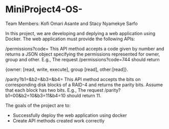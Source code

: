 # MiniProject4-OS-

Team Members: Kofi Omari Asante and Stacy Nyamekye Sarfo


In this project, we are developing and deplying a web application using Docker. 
The web application must provide the following APIs:

/permissions?code=<number>
This API method accepts a code given by number and returns a JSON object specifying the permissions represented for owner, group and other. 
E.g., The request /permissions?code=744 should return 

{owner: [read, write, execute], group [read], other:[read]}.


/parity?b1=<bits>&b2=<bits>&b3=<bits>&b4=<bits>
This API method accepts the bits on corresponding disk blocks of a RAID-4 and returns the parity bits. Assume that each block has two bits. 
E.g., The request /parity?b1=00&b2=10&b3=11&b4=10 should return 11.

The goals of the project are to:
- Successfully deploy the web application using docker
- Create API methods created work correctly

